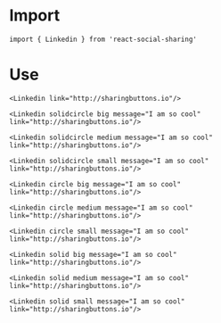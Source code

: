 # Import

```
import { Linkedin } from 'react-social-sharing'
```

# Use

```react
<Linkedin link="http://sharingbuttons.io"/>
```

```react
<Linkedin solidcircle big message="I am so cool" link="http://sharingbuttons.io"/>
```

```react
<Linkedin solidcircle medium message="I am so cool" link="http://sharingbuttons.io"/>
```

```react
<Linkedin solidcircle small message="I am so cool" link="http://sharingbuttons.io"/>
```

```react
<Linkedin circle big message="I am so cool" link="http://sharingbuttons.io"/>
```

```react
<Linkedin circle medium message="I am so cool" link="http://sharingbuttons.io"/>
```

```react
<Linkedin circle small message="I am so cool" link="http://sharingbuttons.io"/>
```

```react
<Linkedin solid big message="I am so cool" link="http://sharingbuttons.io"/>
```

```react
<Linkedin solid medium message="I am so cool" link="http://sharingbuttons.io"/>
```

```react
<Linkedin solid small message="I am so cool" link="http://sharingbuttons.io"/>
```
